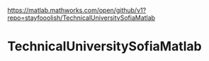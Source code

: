 https://matlab.mathworks.com/open/github/v1?repo=stayfooolish/TechnicalUniversitySofiaMatlab
# TechnicalUniversitySofiaMatlab
